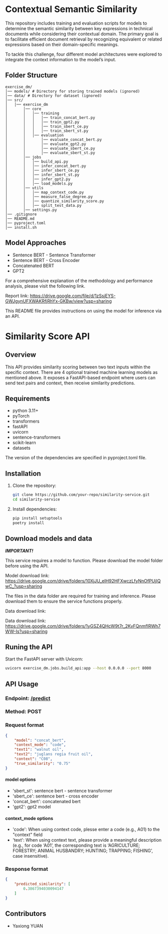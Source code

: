 # Contextual Semantic Similarity
This repository includes training and evaluation scripts for models to determine the semantic similarity between key expressions in technical documents while considering their contextual domain. The primary goal is to facilitate efficient document retrieval by recognizing equivalent or related expressions based on their domain-specific meanings.

To tackle this challenge, four different model architectures were explored to integrate the context information to the model’s input.

## Folder Structure
```
exercise_dm/
│── models/ # Directory for storing trained models (ignored)
│── data/ # Directory for dataset (ignored)
│── src/
│   │── exercise_dm
│       │── core
│       │   │── training
│       │   │   │── train_concat_bert.py
│       │   │   │── train_gpt2.py
│       │   │   │── train_sbert_ce.py
│       │   │   │── train_sbert_st.py
│       │   │── evaluation
│       │       │── evaluate_concat_bert.py
│       │       │── evaluate_gpt2.py
│       │       │── evaluate_sbert_ce.py
│       │       │── evaluate_sbert_st.py
│       │── jobs
│       │   │── build_api.py
│       │   │── infer_concat_bert.py
│       │   │── infer_sbert_ce.py
│       │   │── infer_sbert_st.py
│       │   │── infer_gpt2.py
│       │   │── load_models.py
│       │── utils
│       │   │── map_context_code.py
│       │   │── measure_false_degree.py
│       │   │── quantize_similarity_score.py
│       │   │── split_test_data.py
│       │── settings.py
│── .gitignore
│── README.md
│── pyproject.toml
│── install.sh
```

## Model Approaches
- Sentence BERT - Sentence Transformer
- Sentence BERT - Cross Encoder
- Concatenated BERT
- GPT2

For a comprehensive explanation of the methodology and performance analysis, please visit the following link.

Report link: https://drive.google.com/file/d/1zSsjEYS-GWJgynUFXWAKRfjRhYx-GKBw/view?usp=sharing

This README file provides instructions on using the model for inference via an API.

# Similarity Score API

## Overview
This API provides similarity scoring between two text inputs within the specific context. There are 4 optional trained machine learning models as mentioned above. It exposes a FastAPI-based endpoint where users can send text pairs and context, then receive similarity predictions.

## Requirements
- python 3.11+
- pyTorch
- transformers
- fastAPI
- uvicorn
- sentence-transformers
- scikit-learn
- datasets

The version of the dependencies are specified in pyproject.toml file.

## Installation
1. Clone the repository:
    ```bash
    git clone https://github.com/your-repo/similarity-service.git
    cd similarity-service
    ```
2. Install dependencies:
    ```bash
    pip install setuptools
    poetry install
    ```

## Download models and data

***IMPORTANT!*** 

This service requires a model to function. Please download the model folder before using the API.

Model download link: https://drive.google.com/drive/folders/10XjJU_eIH92HFXwczLfyNnOfPUjIQwC_?usp=sharing

The files in the data folder are required for training and inference. Please download them to ensure the service functions properly.

Data download link:

Data download link: https://drive.google.com/drive/folders/1yGSZ4QHcW9t7r_2KvFQnmfIRWh7WW-Is?usp=sharing

## Runing the API
Start the FastAPI server with Uvicorn:
```bash
uvicorn exercise_dm.jobs.build_api:app --host 0.0.0.0 --port 8000
```

## API Usage
### Endpoint: [/predict](http://localhost:8000/predict)
### Method: POST
### Request format
```json
{
    "model": "concat_bert",
    "context_mode": "code",
    "text1": "walnut oil",
    "text2": "juglans regia fruit oil",
    "context": "C08",
    "true_similarity": "0.75"
}
```

#### model options
- 'sbert_st': sentence bert - sentence transformer
- 'sbert_ce': sentence bert - cross encoder
- 'concat_bert': concatenated bert
- 'gpt2': gpt2 model

#### context_mode options
- 'code': When using context code, plesse enter a code (e.g., A01) to the "context" field
- 'text': When using context text, please provide a meaningful description (e.g., for code ‘A01’, the corresponding text is ‘AGRICULTURE; FORESTRY; ANIMAL HUSBANDRY; HUNTING; TRAPPING; FISHING’, case insensitive).

### Response format
```json
{
    "predicted_similarity": [
        0.3867394030094147
    ]
}
```

## Contributors
- Yaxiong YUAN